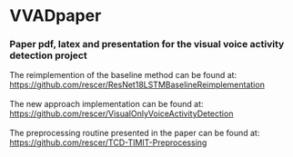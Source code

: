 # VVADpaper
### Paper pdf, latex and presentation for the visual voice activity detection project
The reimplemention of the baseline method can be found at: https://github.com/rescer/ResNet18LSTMBaselineReimplementation <br><br>
The new approach implementation can be found at: https://github.com/rescer/VisualOnlyVoiceActivityDetection <br><br>
The preprocessing routine presented in the paper can be found at: https://github.com/rescer/TCD-TIMIT-Preprocessing 

